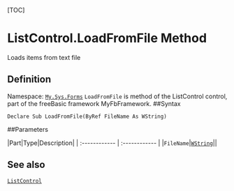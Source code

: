[TOC]
# ListControl.LoadFromFile Method
Loads items from text file
## Definition
Namespace: [`My.Sys.Forms`](My.Sys.Forms.md)
`LoadFromFile` is method of the ListControl control, part of the freeBasic framework MyFbFramework.
##Syntax
```freeBasic
Declare Sub LoadFromFile(ByRef FileName As WString)
```

##Parameters

|Part|Type|Description|
| :------------ | :------------ |
|`FileName`|[`WString`]("https://www.freebasic.net/wiki/KeyPgWString")||
## See also
[`ListControl`](ListControl.md)

